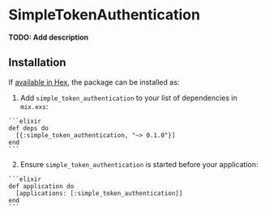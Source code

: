 # SimpleTokenAuthentication

**TODO: Add description**

## Installation

If [available in Hex](https://hex.pm/docs/publish), the package can be installed as:

  1. Add `simple_token_authentication` to your list of dependencies in `mix.exs`:

    ```elixir
    def deps do
      [{:simple_token_authentication, "~> 0.1.0"}]
    end
    ```

  2. Ensure `simple_token_authentication` is started before your application:

    ```elixir
    def application do
      [applications: [:simple_token_authentication]]
    end
    ```

